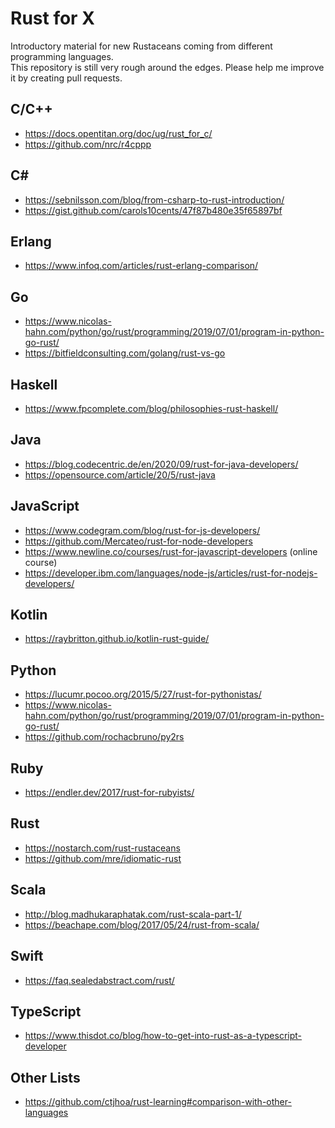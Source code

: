 # Rust for X

Introductory material for new Rustaceans coming from different programming languages.  
This repository is still very rough around the edges. Please help me improve it by creating pull requests.

## C/C++

* https://docs.opentitan.org/doc/ug/rust_for_c/
* https://github.com/nrc/r4cppp

## C#

* https://sebnilsson.com/blog/from-csharp-to-rust-introduction/
* https://gist.github.com/carols10cents/47f87b480e35f65897bf

## Erlang

* https://www.infoq.com/articles/rust-erlang-comparison/

## Go

* https://www.nicolas-hahn.com/python/go/rust/programming/2019/07/01/program-in-python-go-rust/
* https://bitfieldconsulting.com/golang/rust-vs-go

## Haskell

* https://www.fpcomplete.com/blog/philosophies-rust-haskell/

## Java

* https://blog.codecentric.de/en/2020/09/rust-for-java-developers/
* https://opensource.com/article/20/5/rust-java

## JavaScript

* https://www.codegram.com/blog/rust-for-js-developers/
* https://github.com/Mercateo/rust-for-node-developers
* https://www.newline.co/courses/rust-for-javascript-developers (online course)
* https://developer.ibm.com/languages/node-js/articles/rust-for-nodejs-developers/

## Kotlin

* https://raybritton.github.io/kotlin-rust-guide/

## Python

* https://lucumr.pocoo.org/2015/5/27/rust-for-pythonistas/
* https://www.nicolas-hahn.com/python/go/rust/programming/2019/07/01/program-in-python-go-rust/
* https://github.com/rochacbruno/py2rs

## Ruby

* https://endler.dev/2017/rust-for-rubyists/

## Rust

* https://nostarch.com/rust-rustaceans
* https://github.com/mre/idiomatic-rust

## Scala

* http://blog.madhukaraphatak.com/rust-scala-part-1/
* https://beachape.com/blog/2017/05/24/rust-from-scala/

## Swift

* https://faq.sealedabstract.com/rust/

## TypeScript

* https://www.thisdot.co/blog/how-to-get-into-rust-as-a-typescript-developer

## Other Lists

* https://github.com/ctjhoa/rust-learning#comparison-with-other-languages
